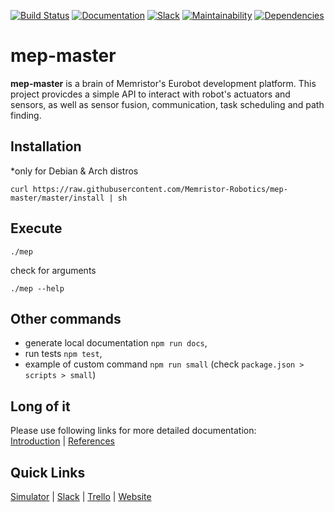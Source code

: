 [![Build Status](https://semaphoreci.com/api/v1/lukicdarkoo/mep-master/branches/master/shields_badge.svg)](https://semaphoreci.com/lukicdarkoo/mep-master)
[![Documentation](https://doc.esdoc.org/github.com/Memristor-Robotics/mep-master/badge.svg)](https://doc.esdoc.org/github.com/Memristor-Robotics/mep-master/)
[![Slack](http://strk.kbt.io/tmp/matrix_badge.svg)](https://memristor-robotics.slack.com/messages)
[![Maintainability](https://api.codeclimate.com/v1/badges/23de86cb5cd79b8a5d3d/maintainability)](https://codeclimate.com/github/Memristor-Robotics/mep-master/maintainability)
[![Dependencies](https://david-dm.org/Memristor-Robotics/mep-master.svg)](https://david-dm.org/Memristor-Robotics/mep-master/)

# mep-master
**mep-master** is a brain of Memristor's Eurobot development platform. This project provicdes a simple API to interact with robot's actuators and sensors, as well as sensor fusion, communication, task scheduling and path finding.
## Installation
*only for Debian & Arch distros

```
curl https://raw.githubusercontent.com/Memristor-Robotics/mep-master/master/install | sh
```

## Execute
```
./mep
```

check for arguments
```
./mep --help
```

## Other commands
- generate local documentation `npm run docs`,
- run tests `npm test`,
- example of custom command `npm run small` (check `package.json > scripts > small`)  

## Long of it
Please use following links for more detailed documentation:  
[Introduction](https://doc.esdoc.org/github.com/Memristor-Robotics/mep-master/manual/Introduction.html) |
[References](https://doc.esdoc.org/github.com/Memristor-Robotics/mep-master/identifiers.html)

## Quick Links
[Simulator](https://github.com/Memristor-Robotics/mep-dash) | 
[Slack](https://memristor-robotics.slack.com/) |
[Trello](https://trello.com/b/96UlYfvl/memristor) |
[Website](https://memristor-robotics.github.io/)
